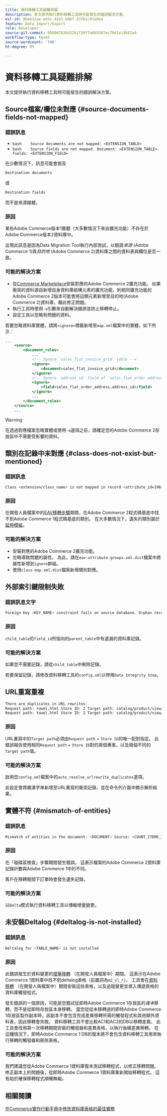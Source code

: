 ```yaml
---
title: 資料移轉工具疑難排解
description: 本文提供執行資料移轉工具時可能發生的錯誤解決方案。
exl-id: 9beb31ae-ed3c-42e1-b0bf-33fb1c91e0ea
feature: Data Import/Export
role: Developer
source-git-commit: 958067830d32b1f10ffa669307ec76d1e14b82a4
workflow-type: tm+mt
source-wordcount: '740'
ht-degree: 0%

---
```


# 資料移轉工具疑難排解

本文提供執行資料移轉工具時可能發生的錯誤解決方案。

## Source檔案/欄位未對應 {#source-documents-fields-not-mapped}

### 錯誤訊息

* ```bash    Source documents are not mapped: <EXTENSION_TABLE>    ```
* ```bash    Source fields are not mapped. Document: <EXTENSION_TABLE>. Fields: <EXTENSION_FIELD>    ```

在少數情況下，訊息可能會提及

```bash
Destination documents
```

或

```bash
Destination fields
```

而不是來源媒體。

### 原因

某些Adobe Commerce版本1實體（大多數情況下來自擴充功能）不存在於Adobe Commerce版本2資料庫中。

出現此訊息是因為Data Migration Tool執行內部測試，以驗證&#x200B;*來源* (Adobe Commerce 1)與&#x200B;*目的地* (Adobe Commerce 2)資料庫之間的資料表與欄位是否一致。

### 可能的解決方案

* 從[Commerce Marketplace](https://marketplace.magento.com/)安裝對應的Adobe Commerce 2擴充功能。     如果衝突的資料源自新增自身資料庫結構元素的擴充功能，則相同擴充功能的Adobe Commerce 2版本可能會將這類元素新增至目的地(Adobe Commerce 2)資料庫，藉此修正問題。
* 執行工具時使用`-a`引數來自動解決錯誤並防止移轉停止。
* 設定工具以忽略有問題的資料。

若要忽略資料庫實體，請將`<ignore>`標籤新增至`map.xml`檔案中的實體，如下所示：

```xml
...
    <source>
        <document_rules>
            ...
            <!-- Ignore `sales_flat_invoice_grid` table -->
            <ignore>
                <document>sales_flat_invoice_grid</document>
            </ignore>
            <!-- Ignore `address_id` field of `sales_flat_order_address` table -->
            <ignore>
                <field>sales_flat_order_address.address_id</field>
            </ignore>
            ...
        </document_rules>
    </source>
    ...
```

>[!WARNING]
>
>在透過對應檔案忽略實體或使用`-a`選項之前，請確定您的Adobe Commerce 2存放區中不需要受影響的資料。

## 類別在記錄中未對應 {#class-does-not-exist-but-mentioned}

### 錯誤訊息

```bash
Class <extension/class_name> is not mapped in record <attribute_id=196>
```

### 原因

在開發人員檔案中的[EAV移轉步驟](https://experienceleague.adobe.com/zh-hant/docs/commerce-operations/tools/data-migration/basics/technical-specification)期間，在Adobe Commerce 2程式碼基底中找不到Adobe Commerce 1程式碼基底的類別。 在大多數情況下，遺失的類別屬於[延伸模組](https://experienceleague.adobe.com/zh-hant/docs/commerce-operations/implementation-playbook/glossary#extension)。

### 可能的解決方案

* 安裝對應的Adobe Commerce 2擴充功能。
* 忽略導致問題的屬性。    為此，請在`eav-attribute-groups.xml.dist`檔案中將屬性新增到`ignore`群組。
* 使用`class-map.xml.dist`檔案新增類別對應。

## 外部索引鍵限制失敗

### 錯誤訊息文字

```bash
Foreign key <KEY_NAME> constraint fails on source database. Orphan records id: <id_1>, <id_2> from <child_table>.<field_id> has no referenced records in <parent_table>
```

### 原因

`child_table`的`field_id`所指向的`parent_table`中有遺漏的資料庫記錄。

### 可能的解決方案

如果您不需要記錄，請從`child_table`中刪除記錄。

若要保留記錄，請修改資料移轉工具的`config.xml`以停用`Data Integrity Step`。

## URL重寫重複

```xml
There are duplicates in URL rewrites:
Request path: towel.html Store ID: 2 Target path: catalog/product/view/id/10
Request path: towel.html Store ID: 2 Target path: catalog/product/view/id/12
```

### 原因

URL重寫中的`Target path`必須由`Request path` + `Store ID`的唯一配對指定。 此錯誤報告使用相同`Request path` + `Store ID`對的兩個專案，以及兩個不同的`Target path`值。

### 可能的解決方案

啟用您`config.xml`檔案中的`auto_resolve_urlrewrite_duplicates`選項。

此設定會將雜湊字串新增至URL重寫的衝突記錄，並在命令列介面中顯示解析結果。

## 實體不符 {#mismatch-of-entities}

### 錯誤訊息

```bash
Mismatch of entities in the document: <DOCUMENT> Source: <COUNT_ITEMS_IN_SOURCE_TABLE> Destination: <COUNT_ITEMS_IN_DESTINATION_TABLE>
```

### 原因

在「磁碟區檢查」步驟期間發生錯誤。 這表示檔案的Adobe Commerce 2資料庫記錄計數與Adobe Commerce 1中的不同。

客戶在移轉期間下訂單時會發生遺失記錄。

### 可能的解決方案

以`Delta`模式執行資料移轉工具以傳輸增量變更。

## 未安裝Deltalog {#deltalog-is-not-installed}

### 錯誤訊息

```bash
Deltalog for <TABLE_NAME> is not installed
```

### 原因

此錯誤發生於資料變更的[增量移轉](https://experienceleague.adobe.com/zh-hant/docs/commerce-operations/tools/data-migration/migrate-data/delta) （在開發人員檔案中）期間。 這表示在Adobe Commerce 1資料庫中找不到deltalog表格（前置詞為`m2_cl_*`）。 工具會在[資料移轉](https://experienceleague.adobe.com/zh-hant/docs/commerce-operations/tools/data-migration/migrate-data/data) （在開發人員檔案中）期間安裝這些表格，以及追蹤變更並填入傳遞表格的資料庫觸發程式。

發生錯誤的一個原因，可能是您嘗試從即時Adobe Commerce 1存放區的&#x200B;*復本*&#x200B;移轉，而不是從即時存放區本身移轉。 當您從從未移轉過的即時Adobe Commerce 1存放區製作副本時，該副本不會包含完成差異移轉所需的觸發程式和其他額外資料表，因此移轉會失敗。 資料移轉工具不會比較AC1和AC2的DB以移轉差異。 此工具會改用第一次移轉期間安裝的觸發器和差異表格，以執行後續差異移轉。 在這種情況下，即時Adobe Commerce 1 DB的復本將不會包含資料移轉工具用來執行移轉的觸發器和刪除表格。

### 可能的解決方案

我們建議您從Adobe Commerce 1資料庫復本測試移轉程式，以修正移轉問題。 修正副本上的問題後，從即時Adobe Commerce 1資料庫重新開始移轉程式。 這有助於確保移轉程式順暢無礙。

## 相關閱讀

[在Commerce實作行動手冊中修改資料庫表格的最佳實務](https://experienceleague.adobe.com/zh-hant/docs/commerce-operations/implementation-playbook/best-practices/development/modifying-core-and-third-party-tables#why-adobe-recommends-avoiding-modifications)

